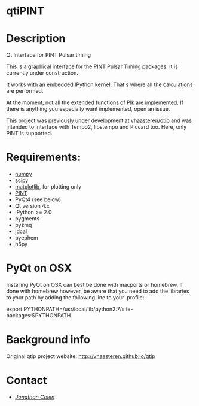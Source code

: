 qtiPINT
====

Description
===========

Qt Interface for PINT Pulsar timing

This is a graphical interface for the [PINT](https://github.com/NANOGrav/PINT/) Pulsar Timing packages. It is currently under construction.

It works with an embedded IPython kernel. That's where all the calculations are performed.

At the moment, not all the extended functions of Plk are implemented. If there is anything you especially want implemented, open an issue.

This project was previously under development at [vhaasteren/qtip](https://github.com/vhaasteren/qtip/) and was intended to interface with Tempo2, libstempo and Piccard too. Here, only PINT is supported.

Requirements:
=============

 * [numpy](http://numpy.scipy.org)
 * [scipy](http://numpy.scipy.org)
 * [matplotlib](http://matplotlib.org), for plotting only
 * [PINT](https://github.com/NANOGrav/PINT/)
 * PyQt4 (see below)
 * Qt version 4.x
 * IPython >= 2.0
 * pygments
 * pyzmq
 * jdcal
 * pyephem
 * h5py

PyQt on OSX
===========
Installing PyQt on OSX can best be done with macports or homebrew. If done with homebrew however, be aware that you need to add the libraries to your path by adding the following line to your .profile:

export PYTHONPATH=/usr/local/lib/python2.7/site-packages:$PYTHONPATH


Background info
===============
Original qtip project website: http://vhaasteren.github.io/qtip

Contact
=======
 * [_Jonathan Colen_](mailto:jcolen19@gmail.com)

